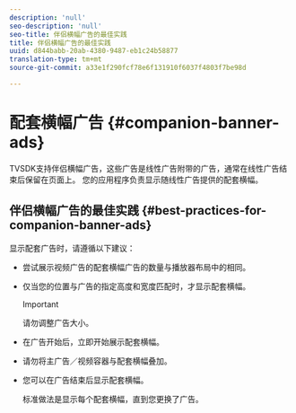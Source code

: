 ```yaml
---
description: 'null'
seo-description: 'null'
seo-title: 伴侣横幅广告的最佳实践
title: 伴侣横幅广告的最佳实践
uuid: d844babb-20ab-4380-9487-eb1c24b58877
translation-type: tm+mt
source-git-commit: a33e1f290fcf78e6f131910f6037f4803f7be98d

---
```



# 配套横幅广告 {#companion-banner-ads}

TVSDK支持伴侣横幅广告，这些广告是线性广告附带的广告，通常在线性广告结束后保留在页面上。 您的应用程序负责显示随线性广告提供的配套横幅。

## 伴侣横幅广告的最佳实践 {#best-practices-for-companion-banner-ads}

显示配套广告时，请遵循以下建议：

* 尝试展示视频广告的配套横幅广告的数量与播放器布局中的相同。
* 仅当您的位置与广告的指定高度和宽度匹配时，才显示配套横幅。

   >[!IMPORTANT]
   >
   >请勿调整广告大小。

* 在广告开始后，立即开始展示配套横幅。
* 请勿将主广告／视频容器与配套横幅叠加。
* 您可以在广告结束后显示配套横幅。

   标准做法是显示每个配套横幅，直到您更换了广告。

